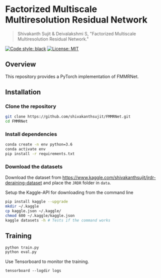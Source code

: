 # Factorized Multiscale Multiresolution Residual Network

> Shivakanth Sujit & Deivalakshmi S, "Factorized Multiscale Multiresolution Residual Network."

[![Code style: black](https://img.shields.io/badge/code%20style-black-000000.svg)](https://github.com/psf/black)
[![License: MIT](https://img.shields.io/badge/License-MIT-yellow.svg)](https://opensource.org/licenses/MIT)

## Overview

This repository provides a PyTorch implementation of FMMRNet.

## Installation

### Clone the repository

```bash
git clone https://github.com/shivakanthsujit/FMMRNet.git
cd FMMRNet
```

### Install dependencies

```bash
conda create -n env python=3.6
conda activate env
pip install -r requirements.txt
```

### Download the datasets

Download the dataset from <https://www.kaggle.com/shivakanthsujit/jrdr-deraining-dataset> and place the `JRDR` folder in `data`.

Setup the Kaggle-API for downloading from the command line

```bash
pip install kaggle --upgrade
mkdir ~/.kaggle
cp kaggle.json ~/.kaggle/
chmod 600 ~/.kaggle/kaggle.json
kaggle datasets -h # Tests if the command works
```

## Training

```bash
python train.py
python eval.py
```

Use Tensorboard to monitor the training.

`tensorboard --logdir logs`
